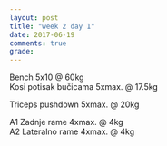 ```yaml
---
layout: post
title: "week 2 day 1"
date: 2017-06-19
comments: true
grade:
---
```


Bench 5x10 @ 60kg   
Kosi potisak bučicama 5xmax. @ 17.5kg     

Triceps pushdown 5xmax. @ 20kg  

A1 Zadnje rame 4xmax. @ 4kg      
A2 Lateralno rame 4xmax. @ 4kg   
